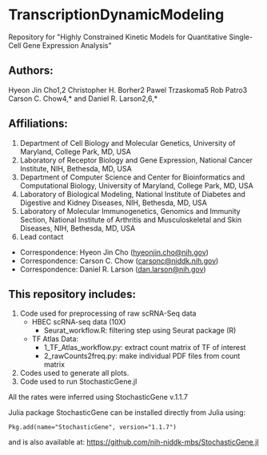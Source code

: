 # TranscriptionDynamicModeling

Repository for "Highly Constrained Kinetic Models for Quantitative Single-Cell Gene Expression Analysis"

## Authors: 
Hyeon Jin Cho1,2 Christopher H. Borher2 Pawel Trzaskoma5 Rob Patro3 Carson C. Chow4,* and Daniel R. Larson2,6,* 


## Affiliations:
1. Department of Cell Biology and Molecular Genetics, University of Maryland, College Park, MD, USA
2. Laboratory of Receptor Biology and Gene Expression, National Cancer Institute, NIH, Bethesda, MD, USA
3. Department of Computer Science and Center for Bioinformatics and Computational Biology, University of Maryland, College Park, MD, USA
4. Laboratory of Biological Modeling, National Institute of Diabetes and Digestive and Kidney Diseases, NIH, Bethesda, MD, USA
5. Laboratory of Molecular Immunogenetics, Genomics and Immunity Section, National Institute of Arthritis and Musculoskeletal and Skin Diseases, NIH, Bethesda, MD, USA
6. Lead contact
* Correspondence: Hyeon Jin Cho (hyeonjin.cho@nih.gov)
* Correspondence: Carson C. Chow (carsonc@niddk.nih.gov)
* Correspondence: Daniel R. Larson (dan.larson@nih.gov)

## This repository includes:
1. Code used for preprocessing of raw scRNA-Seq data
   * HBEC scRNA-seq data (10X)
     - Seurat_workflow.R: filtering step using Seurat package (R)
   * TF Atlas Data:
     - 1_TF_Atlas_workflow.py: extract count matrix of TF of interest
     - 2_rawCounts2freq.py: make individual PDF files from count matrix
2. Codes used to generate all plots.
3. Code used to run StochasticGene.jl

All the rates were inferred using StochasticGene v.1.1.7

Julia package StochasticGene can be installed directly from Julia using:
```
Pkg.add(name="StochasticGene", version="1.1.7")
```
and is also available at: https://github.com/nih-niddk-mbs/StochasticGene.jl
